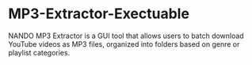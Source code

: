 # MP3-Extractor-Exectuable
NANDO MP3 Extractor is a GUI tool that allows users to batch download YouTube videos as MP3 files, organized into folders based on genre or playlist categories. 
